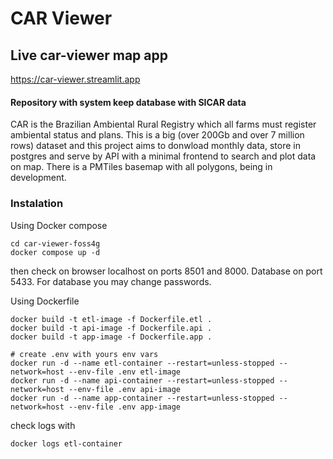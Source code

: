 # CAR Viewer

## Live car-viewer map app
https://car-viewer.streamlit.app


#### Repository with system keep database with SICAR data

CAR is the Brazilian Ambiental Rural Registry which all farms must
register ambiental status and plans.
This is a big (over 200Gb and over 7 million rows) dataset and this project aims to donwload monthly data,
store in postgres and serve by API with a minimal frontend to search and plot data on map.
There is a PMTiles basemap with all polygons, being in development.

### Instalation
Using Docker compose

```
cd car-viewer-foss4g
docker compose up -d
```

then check on browser localhost on ports 8501 and 8000.
Database on port 5433. For database you may change passwords.

Using Dockerfile
```
docker build -t etl-image -f Dockerfile.etl .
docker build -t api-image -f Dockerfile.api .
docker build -t app-image -f Dockerfile.app .

# create .env with yours env vars
docker run -d --name etl-container --restart=unless-stopped --network=host --env-file .env etl-image
docker run -d --name api-container --restart=unless-stopped --network=host --env-file .env api-image
docker run -d --name app-container --restart=unless-stopped --network=host --env-file .env app-image
```

check logs with

```
docker logs etl-container

```
